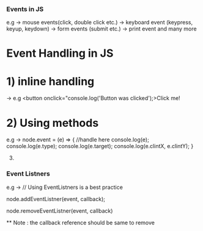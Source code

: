 ### Events in JS ###
e.g 
-> mouse events(click, double click etc.)
-> keyboard event (keypress, keyup, keydown)
-> form events (submit etc.)
-> print event and many more


# Event Handling in JS #
# 1) inline handling #
-> e.g 
<button onclick="console.log('Button was clicked');>Click me!</button>

# 2) Using methods #
e.g ->
 node.event = (e) => {
    //handle here
    console.log(e);
    console.log(e.type);
    console.log(e.target);
    console.log(e.clintX, e.clintY); 
} 

3)
### Event Listners ###
e.g -> 
// Using EventListners is a best practice 

node.addEventListner(event, callback);

node.removeEventListner(event, callback)

** Note : the callback reference should be same to remove 